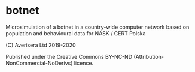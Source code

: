 # botnet
Microsimulation of a botnet in a country-wide computer network based on population and behavioural data for NASK / CERT Polska

(C) Averisera Ltd 2019-2020

Published under the Creative Commons BY-NC-ND (Attribution-NonCommercial-NoDerivs) licence.
